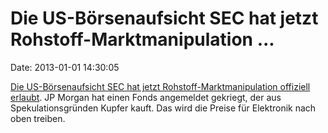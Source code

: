 Die US-Börsenaufsicht SEC hat jetzt Rohstoff-Marktmanipulation \...
===================================================================

Date: 2013-01-01 14:30:05

[Die US-Börsenaufsicht SEC hat jetzt Rohstoff-Marktmanipulation
offiziell
erlaubt](http://www.tnr.com/blog/plank/111490/jp-morgan-gets-big-holiday-gift-the-sec).
JP Morgan hat einen Fonds angemeldet gekriegt, der aus
Spekulationsgründen Kupfer kauft. Das wird die Preise für Elektronik
nach oben treiben.
